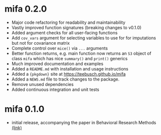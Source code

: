 # mifa 0.2.0

* Major code refactoring for readability and maintainability
* Vastly improved function signatures (breaking changes to v0.1.0)
* Added argument checks for all user-facing functions
* Add `cov_vars` argument for selecting variables to use for for imputations 
  but not for covariance matrix 
* Complete control over `mice()` via `...` arguments
* Better function returns, e.g. main function now returns an `S3` object of 
  class `mifa` which has nice `summary()` and `print()` generics
* Much improved documentation and examples 
* Added a `README.md` with installation and usage instructions
* Added a `{pkgdown}` site at <https://teebusch.github.io/mifa>
* Added a `NEWS.md` file to track changes to the package.
* Remove unused dependencies
* Added continuous integration and unit tests


# mifa 0.1.0

* initial release, accompanying the paper in Behavioral Research Methods 
  [(link)](https://doi.org/10.3758/s13428-017-1013-4)
